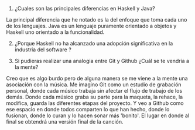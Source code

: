 1. ¿Cuales son las principales diferencias en Haskell y Java?

La principal diferencia que he notado es la del enfoque que toma cada uno de los lenguajes. Java es un lenguaje puramente orientado a objetos y Haskell uno orientado a la funcionalidad.  

2. ¿Porque Haskell no ha alcanzado una adopción significativa en la industria del software ?

3. Si pudieras realizar una analogia entre Git y Github ¿Cuál se te vendria a la mente?

Creo que es algo burdo pero de alguna manera se me viene a la mente una asociación con la música.
Me imagino Git como un estudio de grabación personal, donde cada músico trabaja sin afectar el flujo de trabajo de los demás. Donde cada músico graba su parte para la maqueta, la rehace, la modifica, guarda las diferentes etapas del proyecto.
Y veo a Github como ese espacio en donde todos comparten lo que han hecho, donde lo fusionan, donde lo curan y lo hacen sonar más 'bonito'. El lugar en donde al final se obtendrá una versión final de la canción.